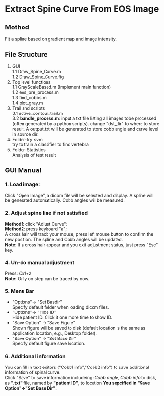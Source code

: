 # Extract Spine Curve From EOS Image #

## Method 
Fit a spline based on gradient map and image intensity.


## File Structure
1. GUI  
1.1 Draw_Spine_Curve.m  
1.2 Draw_Spine_Curve.fig
2. Top level functions  
  1.1 GrayScaleBased.m (Implement main function)  
  1.2 eos_pre_process.m  
  1.3 find_cobbs.m   
  1.4 plot_gray.m  
3. Trail and scripts  
  3.1 active_contour_trail.m  
  3.2 **bundle_process.m**: input a txt file listing all images tobe processed (often generated by a python scripts). change "dst_dir" to where to store result. A output.txt will be generated to store cobb angle and curve level in source dir.
4. Folder-try_svm  
  try to train a classifier to find vertebra 
5. Folder-Statistics  
  Analysis of test result

## GUI Manual
### 1. Load image:   
Click "Open Image", a dicom file will be selected and display. A spline will be generated automatically. Cobb angles will be measured.

### 2. Adjust spine line if not satisfied  
**Method1**: click "Adjust Curve";   
**Method2**: press keyboard "a";   
A cross hair will track your mouse, press left mouse button to confirm the new position. The spline and Cobb angles will be updated.  
**Note**: If a cross hair appear and you exit adjustment status, just press "Esc" key.

### 4. Un-do manual adjustment  
Press: *Ctrl+z*  
**Note:** Only on step can be traced by now.   
### 5. Menu Bar  
- "Options"-> "Set Basdir"  
Specify default folder when loading dicom files.  
- "Options"-> "Hide ID"  
Hide patient ID. Click it one more time to show ID.  
- "Save Option" -> "Save Figure"  
Shown figure will be saved to disk (default location is the same as application location, e.g., Desktop folder).  
- "Save Option" -> "Set Base Dir"  
Specify default figure save location.  

### 6. Additional information
You can fill in text editors ("Cobb1 info","Cobb2 info") to save additional information of spinal curve.  
Click "Save" to save information includeing: *Cobb angle, Cobb info* to disk, as **".txt"** file, named by **"patient ID"**, to location **You sepcified in "Save Option"->"Set Base Dir"**. 